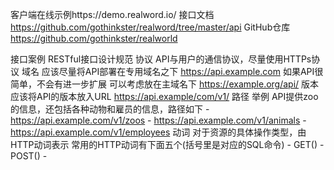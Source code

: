 客户端在线示例https://demo.realword.io/
接口文档 https://github.com/gothinkster/realword/tree/master/api
GitHub仓库 https://github.com/gothinkster/realworld


接口案例 
RESTful接口设计规范
协议
    API与用户的通信协议，尽量使用HTTPs协议
域名
    应该尽量将API部署在专用域名之下 https://api.example.com
    如果API很简单，不会有进一步扩展 可以考虑放在主域名下 https://example.org/api/
版本
    应该将API的版本放入URL https://api.example/com/v1/
路径
    举例 API提供zoo的信息，还包括各种动物和雇员的信息，路径如下
    - https://api.example.com/v1/zoos
    - https://api.example.com/v1/animals
    - https://api.example.com/v1/employees
动词
    对于资源的具体操作类型，由HTTP动词表示
    常用的HTTP动词有下面五个(括号里是对应的SQL命令)
    - GET()
    - POST()
    - 
